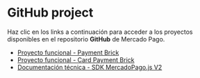 # GitHub project

Haz clic en los links a continuación para acceder a los proyectos disponibles en el repositorio **GitHub** de Mercado Pago.

* [Proyecto funcional - Payment Brick](https://github.com/mercadopago/payment-bricks-sample-node)
* [Proyecto funcional - Card Payment Brick](https://github.com/mercadopago/card-payment-bricks-sample)
* [Documentación técnica - SDK MercadoPago.js V2](https://github.com/mercadopago/sdk-js)